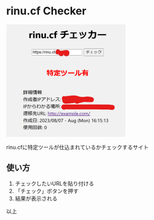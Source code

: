 
# rinu.cf Checker

<img src="./img/desc.png" height=300px></img>

rinu.cfに特定ツールが仕込まれているかチェックするサイト

## 使い方

1. チェックしたいURLを貼り付ける
2. 「チェック」ボタンを押す
3. 結果が表示される

以上
